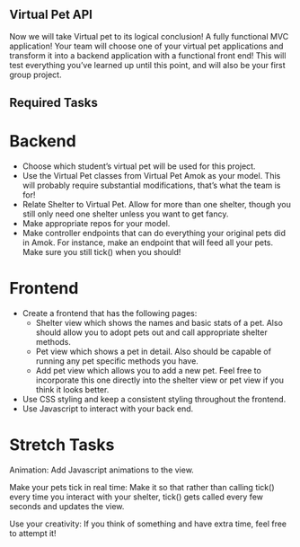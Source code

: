 ## Virtual Pet API
Now we will take Virtual pet to its logical conclusion! A fully functional MVC application! Your team will choose one of your virtual pet applications and transform it into a backend application with a functional front end! This will test everything you’ve learned up until this point, and will also be your first group project.

## Required Tasks
# Backend
- Choose which student’s virtual pet will be used for this project.
- Use the Virtual Pet classes from Virtual Pet Amok as your model. This will probably require substantial modifications, that’s what the team is for!
- Relate Shelter to Virtual Pet. Allow for more than one shelter, though you still only need one shelter unless you want to get fancy.
- Make appropriate repos for your model.
- Make controller endpoints that can do everything your original pets did in Amok. For instance, make an endpoint that will feed all your pets. Make sure you still tick() when you should!
# Frontend
- Create a frontend that has the following pages:
  - Shelter view which shows the names and basic stats of a pet. Also should allow you to adopt pets out and call appropriate shelter methods.
  - Pet view which shows a pet in detail. Also should be capable of running any pet specific methods you have.
  - Add pet view which allows you to add a new pet. Feel free to incorporate this one directly into the shelter view or pet view if you think it looks better.
- Use CSS styling and keep a consistent styling throughout the frontend.
- Use Javascript to interact with your back end.
# Stretch Tasks

Animation:
Add Javascript animations to the view.

Make your pets tick in real time:
Make it so that rather than calling tick() every time you interact with your shelter, tick() gets called every few seconds and updates the view.

Use your creativity:
If you think of something and have extra time, feel free to attempt it!
